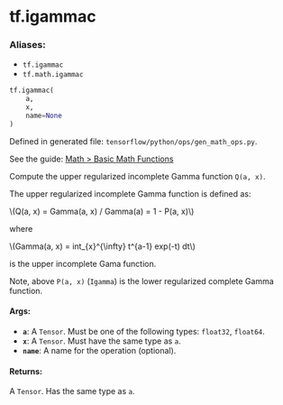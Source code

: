<div itemscope itemtype="http://developers.google.com/ReferenceObject">
<meta itemprop="name" content="tf.igammac" />
</div>

# tf.igammac

### Aliases:

* `tf.igammac`
* `tf.math.igammac`

``` python
tf.igammac(
    a,
    x,
    name=None
)
```



Defined in generated file: `tensorflow/python/ops/gen_math_ops.py`.

See the guide: [Math > Basic Math Functions](../../../api_guides/python/math_ops.md#Basic_Math_Functions)

Compute the upper regularized incomplete Gamma function `Q(a, x)`.

The upper regularized incomplete Gamma function is defined as:

\\(Q(a, x) = Gamma(a, x) / Gamma(a) = 1 - P(a, x)\\)

where

\\(Gamma(a, x) = int_{x}^{\infty} t^{a-1} exp(-t) dt\\)

is the upper incomplete Gama function.

Note, above `P(a, x)` (`Igamma`) is the lower regularized complete
Gamma function.

#### Args:

* <b>`a`</b>: A `Tensor`. Must be one of the following types: `float32`, `float64`.
* <b>`x`</b>: A `Tensor`. Must have the same type as `a`.
* <b>`name`</b>: A name for the operation (optional).


#### Returns:

A `Tensor`. Has the same type as `a`.